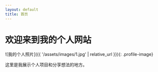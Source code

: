 ```yaml
---
layout: default
title: 首页
---
```


# 欢迎来到我的个人网站

![我的个人照片]({{ '/assets/images/1.jpg' | relative_url }}){: .profile-image}

这里是我展示个人项目和分享想法的地方。